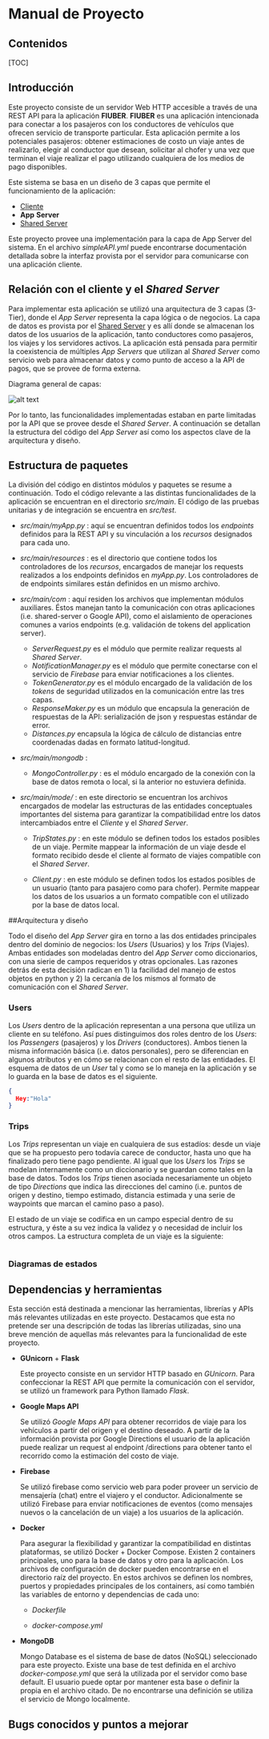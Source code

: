 # Manual de Proyecto

## Contenidos

[TOC]

## Introducción

Este proyecto consiste de un servidor Web HTTP accesible a través de una REST API para la aplicación **FIUBER**. **FIUBER** es una aplicación intencionada para conectar a los pasajeros con los conductores de vehículos que ofrecen servicio de transporte particular. Esta aplicación permite a los potenciales pasajeros: obtener estimaciones de costo un viaje antes de realizarlo, elegir al conductor que desean, solicitar al chofer y una vez que terminan el viaje realizar el pago utilizando cualquiera de los medios de pago disponibles. 

Este sistema se basa en un diseño de 3 capas que permite el funcionamiento de la aplicación:

+ [Cliente](https://github.com/fi-ubers/client) 
+ **App** **Server**
+ [Shared Server](https://github.com/fi-ubers/shared-server)

Este proyecto provee una implementación para la capa de App Server del sistema. En el archivo *simpleAPI.yml* puede encontrarse documentación detallada sobre la interfaz provista por el servidor para comunicarse con una aplicación cliente. 

## Relación con el cliente y el *Shared Server*

Para implementar esta aplicación se utilizó una arquitectura de 3 capas (3-Tier), donde el *App Server* representa la capa lógica o de negocios. La capa de datos es provista por el [Shared Server](https://github.com/fi-ubers/shared-server) y es allí donde se almacenan los datos de los usuarios de la aplicación, tanto conductores como pasajeros, los viajes y los servidores activos. La aplicación está pensada para permitir la coexistencia de múltiples *App Servers* que utilizan al *Shared Server* como servicio web para almacenar datos y como punto de acceso a la API de pagos, que se provee de forma externa.

Diagrama general de capas:

![alt text](https://github.com/fi-ubers/app-server/blob/master/docs/ArchDiagram.png)

Por lo tanto, las funcionalidades implementadas estaban en parte limitadas por la API que se provee desde el *Shared Server*. A continuación se detallan la estructura del código del *App Server* así como los aspectos clave de la arquitectura y diseño.

## Estructura de paquetes

La división del código en distintos módulos y paquetes se resume a continuación. Todo el código relevante a las distintas funcionalidades de la aplicación se encuentran en el directorio *src/main*. El código de las pruebas unitarias y de integración se encuentra en *src/test*.

+ *src/main/myApp.py* : aquí se encuentran definidos todos los *endpoints* definidos para la REST API y su vinculación a los *recursos* designados para cada uno.

+ *src/main/resources* : es el directorio que contiene todos los controladores de los *recursos*, encargados de manejar los requests realizados a los endpoints definidos en *myApp.py*. Los controladores de de endpoints similares están definidos en un mismo archivo.

+ *src/main/com* : aquí residen los archivos que implementan módulos auxiliares. Éstos manejan tanto la comunicación con otras aplicaciones (i.e. shared-server o Google API), como el aislamiento de operaciones comunes a varios endpoints (e.g. validación de tokens del application server). 

  + *ServerRequest.py* es el módulo que permite realizar requests al *Shared Server*.
  + *NotificationManager.py* es el módulo que permite conectarse con el servicio de *Firebase* para enviar notificaciones a los clientes.
  + *TokenGenerator.py* es el módulo encargado de la validación de los *tokens* de seguridad utilizados en la comunicación entre las tres capas.
  + *ResponseMaker.py* es un módulo que encapsula la generación de respuestas de la API: serialización de json y respuestas estándar de error.
  + *Distances.py* encapsula la lógica de cálculo de distancias entre coordenadas dadas en formato latitud-longitud.

+ *src/main/mongodb* : 

  + *MongoController.py* : es el módulo encargado de la conexión con la base de datos remota o local, si la anterior no estuviera definida.

+ *src/main/mode/* : en este directorio se encuentran los archivos encargados de modelar las estructuras de las entidades conceptuales importantes del sistema para garantizar la compatibilidad entre los datos intercambiados entre el *Cliente* y el *Shared Server*.

  + *TripStates.py* : en este módulo se definen todos los estados posibles de un viaje. Permite mappear la información de un viaje desde el formato recibido desde el cliente al formato de viajes compatible con el *Shared Server*.

  + *Client.py* : en este módulo se definen todos los estados posibles de un usuario (tanto para pasajero como para chofer). Permite mappear los datos de los usuarios a un formato compatible con el utilizado por la base de datos local.


##Arquitectura y diseño

Todo el diseño del *App Server* gira en torno a las dos entidades principales dentro del dominio de negocios: los *Users* (Usuarios) y los *Trips* (Viajes). Ambas entidades son modeladas dentro del *App Server* como diccionarios, con una sierie de campos requeridos y otras opcionales. Las razones detrás de esta decisión radican en 1) la facilidad del manejo de estos objetos en python y 2) la cercanía de los mismos al formato de comunicación con el *Shared Server*.

### Users

Los *Users* dentro de la aplicación representan a una persona que utiliza un cliente en su teléfono. Así pues distinguimos dos roles dentro de los *Users*: los *Passengers* (pasajeros) y los *Drivers* (conductores). Ambos tienen la misma información básica (i.e. datos personales), pero se diferencian en algunos atributos y en cómo se relacionan con el resto de las entidades. El esquema de datos de un *User* tal y como se lo maneja en la aplicación y se lo guarda en la base de datos es el siguiente.

```json
{
  Hey:"Hola"
}
```

### Trips

Los *Trips* representan un viaje en cualquiera de sus estadíos: desde un viaje que se ha propuesto pero todavía carece de conductor, hasta uno que ha finalizado pero tiene pago pendiente. Al igual que los *Users* los *Trips* se modelan internamente como un diccionario y se guardan como tales en la base de datos. Todos los *Trips* tienen asociada necesariamente un objeto de tipo *Directions* que indica las direcciones del camino (i.e. puntos de origen y destino, tiempo estimado, distancia estimada y una serie de waypoints que marcan el camino paso a paso).

El estado de un viaje se codifica en un campo especial dentro de su estructura, y éste a su vez indica la validez y o necesidad de incluir los otros campos. La estructura completa de un viaje es la siguiente:

```json

```

### Diagramas de estados



## Dependencias y herramientas


Esta sección está destinada a mencionar las herramientas, librerías y APIs más relevantes utilizadas en este proyecto. Destacamos que esta no pretende ser una descripción de todas las librerías utilizadas, sino una breve mención de aquellas más relevantes para la funcionalidad de este proyecto.

- **GUnicorn** + **Flask**

  Este proyecto consiste en un servidor HTTP basado en *GUnicorn*. Para confeccionar la REST API que permite la comunicación con el servidor, se utilizó un framework para Python llamado *Flask*. 

- **Google Maps API**

  Se utilizó *Google Maps API* para obtener recorridos de viaje para los vehículos a partir del origen y el destino deseado. A partir de la información provista por Google Directions el usuario de la aplicación puede realizar un request al endpoint /directions para obtener tanto el recorrido como la estimación del costo de viaje.

- **Firebase**

  Se utilizó firebase como servicio web para poder proveer un servicio de mensajería (chat) entre el viajero y el conductor. Adicionalmente se utilizó Firebase para enviar notificaciones de eventos (como mensajes nuevos o la cancelación de un viaje) a los usuarios de la aplicación. 

- **Docker**

  Para asegurar la flexibilidad y garantizar la compatibilidad en distintas plataformas, se utilizó Docker + Docker Compose. Existen 2 containers principales, uno para la base de datos y otro para la aplicación. Los archivos de configuración de docker pueden encontrarse en el directorio raíz del proyecto. En estos archivos se definen los nombres, puertos y propiedades principales de los containers, así como también las variables de entorno y dependencias de cada uno:

   + *Dockerfile*

   + *docker-compose.yml*

- **MongoDB**

  Mongo Database es el sistema de base de datos (NoSQL) seleccionado para este proyecto. Existe una base de test definida en el archivo *docker-compose.yml* que será la utilizada por el servidor como base default. El usuario puede optar por mantener esta base o definir la propia en el archivo citado. De no encontrarse una definición se utiliza el servicio de Mongo localmente.

## Bugs conocidos y puntos a mejorar






